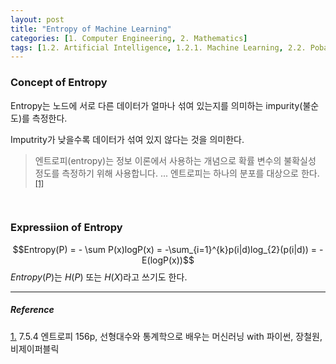 ```yaml
---
layout: post
title: "Entropy of Machine Learning"
categories: [1. Computer Engineering, 2. Mathematics]
tags: [1.2. Artificial Intelligence, 1.2.1. Machine Learning, 2.2. Pobability and Statistics]
---
```


### **Concept of Entropy**

Entropy는 노드에 서로 다른 데이터가 얼마나 섞여 있는지를 의미하는 impurity(불순도)를 측정한다.

Imputrity가 낮을수록 데이터가 섞여 있지 않다는 것을 의미한다.

> 엔트로피(entropy)는 정보 이론에서 사용하는 개념으로 확률 변수의 불확실성 정도를 측정하기 위해 사용합니다. ... 엔트로피는 하나의 분포를 대상으로 한다.<sup><a href="#footnote_1_1" name="footnote_1_2">[1]</a></sup>

<br/>

### **Expressiion of Entropy**

$$Entropy(P) = - \sum P(x)logP(x) = -\sum_{i=1}^{k}p(i|d)log_{2}(p(i|d)) = -E(logP(x))$$
$Entropy(P)$는  $H(P)$ 또는 $H(X)$라고 쓰기도 한다.



---

##### Reference

<a href="#footnote_1_2" name="footnote_1_1">1.</a> 7.5.4 엔트로피 156p, 선형대수와 통계학으로 배우는 머신러닝 with 파이썬, 장철원, 비제이퍼블릭